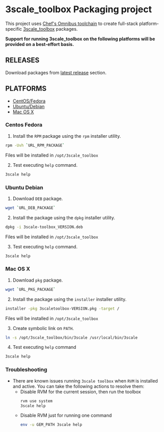 # 3scale_toolbox Packaging project
This project uses [Chef's Omnibus toolchain](https://github.com/chef/omnibus) to
create full-stack platform-specific
[3scale_toolbox](https://github.com/3scale/3scale_toolbox) packages.

**Support for running 3scale_toolbox on the following platforms
will be provided on a best-effort basis.**

## RELEASES
Download packages from [latest release](https://github.com/3scale/3scale_toolbox/releases/latest) section.

## PLATFORMS

* [CentOS/Fedora](#centos-fedora)
* [Ubuntu/Debian](#ubuntu-debian)
* [Mac OS X](#mac-os-x)

### Centos Fedora

1. Install the `RPM` package using the `rpm` installer utility.

```bash
rpm -Uvh `URL_RPM_PACKAGE`
```

Files will be installed in `/opt/3scale_toolbox`

2. Test executing `help` command.

```bash
3scale help
```

### Ubuntu Debian

1. Download `DEB` package.

```bash
wget `URL_DEB_PACKAGE`
```

2. Install the package using the `dpkg` installer utility.

```bash
dpkg -i 3scale-toolbox_VERSION.deb
```

Files will be installed in `/opt/3scale_toolbox`

3. Test executing `help` command.

```bash
3scale help
```

### Mac OS X

1. Download `pkg` package.

```bash
wget `URL_PKG_PACKAGE`
```

2. Install the package using the `installer` installer utility.

```bash
installer -pkg 3scaletoolbox-VERSION.pkg -target /
```

Files will be installed in `/opt/3scale_toolbox`

3. Create symbolic link on `PATH`.

```bash
ln -s /opt/3scale_toolbox/bin/3scale /usr/local/bin/3scale
```

4. Test executing `help` command

```bash
3scale help
```

### Troubleshooting

* There are known issues running `3scale toolbox` when `RVM` is installed and active.
You can take the following actions to resolve them:
  * Disable RVM for the current session, then run the toolbox
    ```bash
    rvm use system
    3scale help
    ```
  * Disable RVM just for running one command
    ```bash
    env -u GEM_PATH 3scale help
    ```
